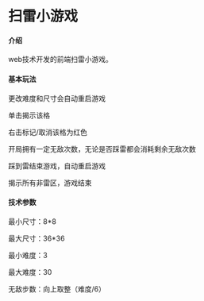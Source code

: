 # 扫雷小游戏

#### 介绍
web技术开发的前端扫雷小游戏。
#### 基本玩法

更改难度和尺寸会自动重启游戏

单击揭示该格

右击标记/取消该格为红色

开局拥有一定无敌次数，无论是否踩雷都会消耗剩余无敌次数

踩到雷结束游戏，自动重启游戏

揭示所有非雷区，游戏结束

#### 技术参数

最小尺寸：8*8

最大尺寸：36*36

最小难度：3

最大难度：30

无敌步数：向上取整（难度/6）



